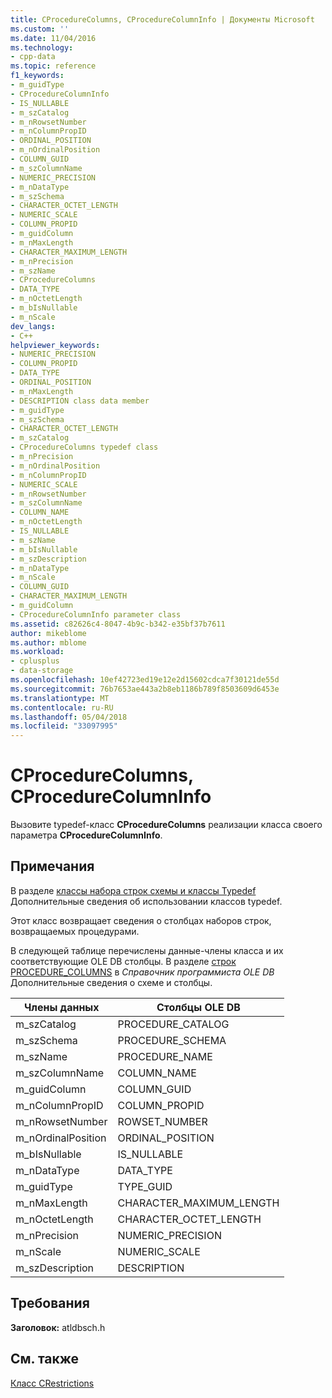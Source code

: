 ```yaml
---
title: CProcedureColumns, CProcedureColumnInfo | Документы Microsoft
ms.custom: ''
ms.date: 11/04/2016
ms.technology:
- cpp-data
ms.topic: reference
f1_keywords:
- m_guidType
- CProcedureColumnInfo
- IS_NULLABLE
- m_szCatalog
- m_nRowsetNumber
- m_nColumnPropID
- ORDINAL_POSITION
- m_nOrdinalPosition
- COLUMN_GUID
- m_szColumnName
- NUMERIC_PRECISION
- m_nDataType
- m_szSchema
- CHARACTER_OCTET_LENGTH
- NUMERIC_SCALE
- COLUMN_PROPID
- m_guidColumn
- m_nMaxLength
- CHARACTER_MAXIMUM_LENGTH
- m_nPrecision
- m_szName
- CProcedureColumns
- DATA_TYPE
- m_nOctetLength
- m_bIsNullable
- m_nScale
dev_langs:
- C++
helpviewer_keywords:
- NUMERIC_PRECISION
- COLUMN_PROPID
- DATA_TYPE
- ORDINAL_POSITION
- m_nMaxLength
- DESCRIPTION class data member
- m_guidType
- m_szSchema
- CHARACTER_OCTET_LENGTH
- m_szCatalog
- CProcedureColumns typedef class
- m_nPrecision
- m_nOrdinalPosition
- m_nColumnPropID
- NUMERIC_SCALE
- m_nRowsetNumber
- m_szColumnName
- COLUMN_NAME
- m_nOctetLength
- IS_NULLABLE
- m_szName
- m_bIsNullable
- m_szDescription
- m_nDataType
- m_nScale
- COLUMN_GUID
- CHARACTER_MAXIMUM_LENGTH
- m_guidColumn
- CProcedureColumnInfo parameter class
ms.assetid: c82626c4-8047-4b9c-b342-e35bf37b7611
author: mikeblome
ms.author: mblome
ms.workload:
- cplusplus
- data-storage
ms.openlocfilehash: 10ef42723ed19e12e2d15602cdca7f30121de55d
ms.sourcegitcommit: 76b7653ae443a2b8eb1186b789f8503609d6453e
ms.translationtype: MT
ms.contentlocale: ru-RU
ms.lasthandoff: 05/04/2018
ms.locfileid: "33097995"
---
```

# <a name="cprocedurecolumns-cprocedurecolumninfo"></a>CProcedureColumns, CProcedureColumnInfo
Вызовите typedef-класс **CProcedureColumns** реализации класса своего параметра **CProcedureColumnInfo**.  
  
## <a name="remarks"></a>Примечания  
 В разделе [классы набора строк схемы и классы Typedef](../../data/oledb/schema-rowset-classes-and-typedef-classes.md) Дополнительные сведения об использовании классов typedef.  
  
 Этот класс возвращает сведения о столбцах наборов строк, возвращаемых процедурами.  
  
 В следующей таблице перечислены данные-члены класса и их соответствующие OLE DB столбцы. В разделе [строк PROCEDURE_COLUMNS](https://msdn.microsoft.com/en-us/library/ms723092.aspx) в *Справочник программиста OLE DB* Дополнительные сведения о схеме и столбцы.  
  
|Члены данных|Столбцы OLE DB|  
|------------------|--------------------|  
|m_szCatalog|PROCEDURE_CATALOG|  
|m_szSchema|PROCEDURE_SCHEMA|  
|m_szName|PROCEDURE_NAME|  
|m_szColumnName|COLUMN_NAME|  
|m_guidColumn|COLUMN_GUID|  
|m_nColumnPropID|COLUMN_PROPID|  
|m_nRowsetNumber|ROWSET_NUMBER|  
|m_nOrdinalPosition|ORDINAL_POSITION|  
|m_bIsNullable|IS_NULLABLE|  
|m_nDataType|DATA_TYPE|  
|m_guidType|TYPE_GUID|  
|m_nMaxLength|CHARACTER_MAXIMUM_LENGTH|  
|m_nOctetLength|CHARACTER_OCTET_LENGTH|  
|m_nPrecision|NUMERIC_PRECISION|  
|m_nScale|NUMERIC_SCALE|  
|m_szDescription|DESCRIPTION|  
  
## <a name="requirements"></a>Требования  
 **Заголовок:** atldbsch.h  
  
## <a name="see-also"></a>См. также  
 [Класс CRestrictions](../../data/oledb/crestrictions-class.md)